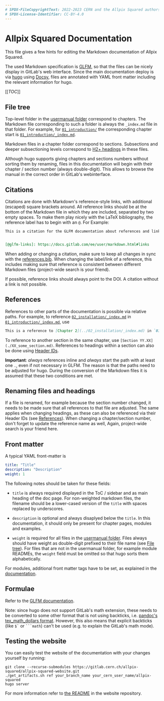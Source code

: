 ```yaml
---
# SPDX-FileCopyrightText: 2022-2023 CERN and the Allpix Squared authors
# SPDX-License-Identifier: CC-BY-4.0
---
```


# Allpix Squared Documentation

This file gives a few hints for editing the Markdown documentation of Allpix Squared.

The used Markdown specification is [GLFM](https://docs.gitlab.com/ee/user/markdown.html), so that the files can be nicely
display in GitLab's web interface. Since the main documentation deploy is via [hugo](https://gohugo.io/) using
[Docsy](https://www.docsy.dev/), files are annotated with YAML front matter including the relevant information for hugo.

[[_TOC_]]

## File tree

Top-level folder in the [usermanual folder](./usermanual/) correspond to chapters. The Markdown file corresponding to such a
folder is always the `_index.md` file in that folder. For example, for [`01_introduction/`](./usermanual/01_introduction/)
the corresponding chapter start is [`01_introduction/_index.md`](./usermanual/01_introduction/_index.md).

Markdown files in a chapter folder correspond to sections. Subsections and deeper subsectioning levels correspond to
[H2+ headings](https://docs.gitlab.com/ee/user/markdown.html#headers) in these files.

Although hugo supports giving chapters and sections numbers without sorting them by renaming, files in this documentation
will begin with their chapter / section number (always double-digit). This allows to browse the manual in the correct order
in GitLab's webinterface.

## Citations

Citations are done with Markdown's reference-style links, with additional (escaped) square brackets around. All reference
links should be at the bottom of the Markdown file in which they are included, separated by two empty spaces. To make them
play nicely with the LaTeX bibliography, the reference label has to begin with an `@`. For Example:

```markdown
This is a citation for the GLFM documentation about references and links \[[@glfm-links]\].


[@glfm-links]: https://docs.gitlab.com/ee/user/markdown.html#links
```

When adding or changing a citation, make sure to keep all changes in sync with the [references.bib](./latex/references.bib).
When changing the label/link of a reference, this includes making sure that reference is consistent between different Markdown
files (project-wide search is your friend).

If possible, reference links should always point to the DOI. A citation without a link is not possible.

## References

References to other parts of the documentation is possible via relative paths. For example, to reference
[`02_installation/_index.md`](./usermanual/02_installation/_index.md) in
[`01_introduction/_index.md`](./usermanual/01_introduction/_index.md), use

```markdown
This is a reference to [Chapter 2](../02_installation/_index.md) in `01_introduction/_index.md`.
```

To reference to another section in the same chapter, use `[Section YY.XX](./XX_some_section.md)`. References to headings
within a section can also be done using [Header IDs](https://docs.gitlab.com/ee/user/markdown.html#header-ids-and-links).

**Important**: *always* references inline and *always* start the path with at least one `.`, even if not necessary in GLFM.
The reason is that the paths need to be adjusted for hugo. During the conversion of the Markdown files it is assumed that
these two conditions are met.

## Renaming files and headings

If a file is renamed, for example because the section number changed, it needs to be made sure that all references to that
file are adjusted. The same applies when changing headings, as these can also be referenced via their Header IDs (see
[References](#references)). When changing a chapter/section number, don't forget to update the reference name as well, Again,
project-wide search is your friend here.

## Front matter

A typical YAML front-matter is

```yaml
title: "Title"
description: "Description"
weight: 1
```

The following notes should be taken for these fields:

-   `title` is always required displayed in the ToC / sidebar and as main heading of the doc page. For non-weighted markdown
    files, the filename should be a lower-cased version of the `title` with spaces replaced by underscores.

-   `description` is optional and always disaplyed below the `title`. In this documentation, it should only be present for
    chapter pages, modules and examples.

-   `weight` is required for all files in the [usermanual folder](./usermanual/). Files always should have weight as
    double-digit prefixed to their file name (see [File tree](#file-tree)). For files that are not in the usermanual folder,
    for example module READMEs, the `weight` field must be omitted so that hugo sorts them alphabetically.

For modules, additional front matter tags have to be set, as explained in the
[documentation](./usermanual/10_development/03_new_module.md#readmemd).

## Formulae

Refer to the [GLFM documentation](https://docs.gitlab.com/ee/user/markdown.html#math).

Note: since hugo does not support GitLab's math extension, these needs to be converted to some other format that is not using
backticks, i.e. [pandoc's tex_math_dollars format](https://pandoc.org/MANUAL.html#extension-tex_math_dollars). However, this
also means that explicit backticks (like `` $` `` or `` ```math ``) can't be used (e.g. to explain the GitLab's math mode).

## Testing the website

You can easily test the website of the documentation with your changes yourself by running:
```shell
git clone --recurse-submodules https://gitlab.cern.ch/allpix-squared/allpix-squared-website.git
./get_artifacts.sh ref your_branch_name your_cern_user_name/allpix-squared
hugo server
```

For more information refer to [the README](https://gitlab.cern.ch/allpix-squared/allpix-squared-website#commands) in the
website repository.
